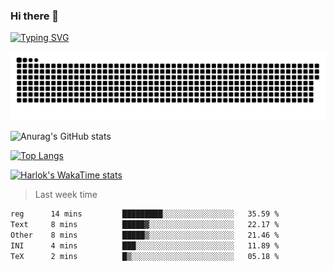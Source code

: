 ### Hi there 👋

<!--
**wray-le/wray-lee* is a ✨ _special_ ✨ repository because its `README.md` (this file) appears on your GitHub profile.

Here are some ideas to get you started:

- 🔭 I’m currently working on ...
- 🌱 I’m currently learning ...
- 👯 I’m looking to collaborate on ...
- 🤔 I’m looking for help with ...
- 💬 Ask me about ...
- 📫 How to reach me: ...
- 😄 Pronouns: ...
- ⚡ Fun fact: ...
-->
[![Typing SVG](https://readme-typing-svg.herokuapp.com?color=91BEF0&vCenter=true&lines=This+is+Wray's+profile;A+noob+developer)](https://git.io/typing-svg)

<p align="center"><a href=#><img src="image/contributions.svg"></a></p>  

![Anurag's GitHub stats](https://github-readme-stats.vercel.app/api?username=wray-lee&show_icons=true&theme=tokyonight)


[![Top Langs](https://github-readme-stats.vercel.app/api/top-langs/?username=wray-lee&exclude_repo=wray-lee.github.io,wray-lee&layout=donut)](https://github.com/anuraghazra/github-readme-stats)


[![Harlok's WakaTime stats](https://github-readme-stats.vercel.app/api/wakatime?username=wray)](https://github.com/anuraghazra/github-readme-stats)

> Last week time

<!--START_SECTION:waka-->

```txt
reg      14 mins         █████████░░░░░░░░░░░░░░░░   35.59 %
Text     8 mins          █████▓░░░░░░░░░░░░░░░░░░░   22.17 %
Other    8 mins          █████▒░░░░░░░░░░░░░░░░░░░   21.46 %
INI      4 mins          ███░░░░░░░░░░░░░░░░░░░░░░   11.89 %
TeX      2 mins          █▒░░░░░░░░░░░░░░░░░░░░░░░   05.18 %
```

<!--END_SECTION:waka-->
